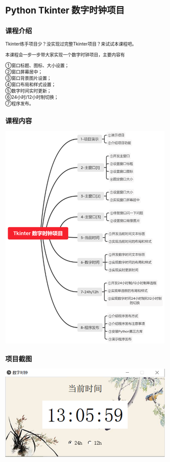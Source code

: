 Python Tkinter 数字时钟项目
==================

课程介绍
---------

Tkinter练手项目少？没实现过完整Tkinter项目？来试试本课程吧。

本课程会一步一步带大家实现一个数字时钟项目，主要内容有

①窗口标题、图标、大小设置；  
②窗口屏幕居中；  
③窗口背景图片设置；  
④窗口布局和样式设置；  
⑤数字时间实时更新；  
⑥24小时/12小时制切换；  
⑦程序发布。  

课程内容
---------

![课程内容](课程内容.png)

项目截图
---------

![项目截图](项目截图.png)



